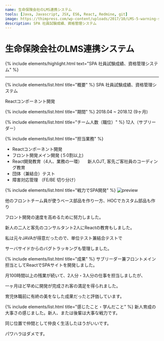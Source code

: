 ```yaml
---
name: 生命保険会社のLMS連携システム
tools: [Java, Javascript, JSX, ES6, React, Redmine, git]
image: https://thimpress.com/wp-content/uploads/2017/10/LMS-5-warning-signs-1.png
description: SPA 社員試験成績、資格管理システム
---
```


# 生命保険会社のLMS連携システム

{% include elements/highlight.html text="SPA 社員試験成績、資格管理システム" %}

---

{% include elements/list.html title="概要" %}
SPA 社員試験成績、資格管理システム

Reactコンポーネント開発

{% include elements/list.html title="期間" %}
2018.04 ~ 2018.12 (9ヶ月)

{% include elements/list.html title="チーム人数（職位）" %}
12人（サブリーダー）

{% include elements/list.html title="担当業務" %}
- Reactコンポーネント開発
- フロント開発メイン開発 (５0割以上)
- React開発教育（4人、業務の一環）
　新人OJT, 客先ご客社員のコーディング教育
- 団体（兼結合）テスト
- 障害対応管理 （FE/BE 切り分け）



{% include elements/list.html title="戦力でSPA開発" %}
![preview](https://www.digitalclaritygroup.com/wp-content/uploads/2017/10/SPA-1.png)

他のフロントチーム員が使うベース部品を作り一方、HOCでカスタム部品も作り

フロント開発の速度を高めるために努力しました。

新人の二人と客先のコンサルタント2人にReactの教育もしました。

私は元々JAVAが得意だったので、単位テスト兼結合テストで

サーバサイドからのバグトラッキングも管理しました。

{% include elements/list.html title="成果" %}
サブリーダー兼フロントメイン担当としてReactでSPAサイトを開発しました。

月100時間以上の残業が続いて、2人分・3人分の仕事を担当しましたが、

一ヶ月ほど早めに開発が完成され客の満足を得られました。

育児休職前に有終の美をなした成果だったと評価しています。

{% include elements/list.html title="感じたこと・学んだこと" %}
新人育成の大事さの感じました。新人、または後輩は大事な戦力です。

同じ位置で仲間として仲良く生活したほうがいいです。

パワハラはダメです。
